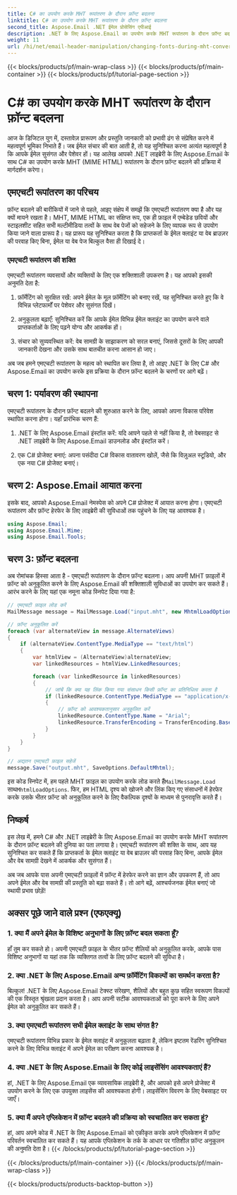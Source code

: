 ```yaml
---
title: C# का उपयोग करके MHT रूपांतरण के दौरान फ़ॉन्ट बदलना
linktitle: C# का उपयोग करके MHT रूपांतरण के दौरान फ़ॉन्ट बदलना
second_title: Aspose.Email .NET ईमेल प्रोसेसिंग एपीआई
description: .NET के लिए Aspose.Email का उपयोग करके MHT रूपांतरण के दौरान फ़ॉन्ट बदलना सीखें। स्रोत कोड के साथ चरण-दर-चरण मार्गदर्शिका। ईमेल संग्रहण और दस्तावेज़ प्रबंधन के लिए बिल्कुल सही।
weight: 11
url: /hi/net/email-header-manipulation/changing-fonts-during-mht-conversion-using-csharp/
---
```


{{< blocks/products/pf/main-wrap-class >}}
{{< blocks/products/pf/main-container >}}
{{< blocks/products/pf/tutorial-page-section >}}

# C# का उपयोग करके MHT रूपांतरण के दौरान फ़ॉन्ट बदलना


आज के डिजिटल युग में, दस्तावेज़ प्रारूपण और प्रस्तुति जानकारी को प्रभावी ढंग से संप्रेषित करने में महत्वपूर्ण भूमिका निभाते हैं। जब ईमेल संचार की बात आती है, तो यह सुनिश्चित करना अत्यंत महत्वपूर्ण है कि आपके ईमेल सुसंगत और पेशेवर हों। यह आलेख आपको .NET लाइब्रेरी के लिए Aspose.Email के साथ C# का उपयोग करके MHT (MIME HTML) रूपांतरण के दौरान फ़ॉन्ट बदलने की प्रक्रिया में मार्गदर्शन करेगा।

## एमएचटी रूपांतरण का परिचय

फ़ॉन्ट बदलने की बारीकियों में जाने से पहले, आइए संक्षेप में समझें कि एमएचटी रूपांतरण क्या है और यह क्यों मायने रखता है। MHT, MIME HTML का संक्षिप्त रूप, एक ही फ़ाइल में एम्बेडेड छवियों और स्टाइलशीट सहित सभी मल्टीमीडिया तत्वों के साथ वेब पेजों को सहेजने के लिए व्यापक रूप से उपयोग किया जाने वाला प्रारूप है। यह प्रारूप यह सुनिश्चित करता है कि प्राप्तकर्ता के ईमेल क्लाइंट या वेब ब्राउज़र की परवाह किए बिना, ईमेल या वेब पेज बिल्कुल वैसा ही दिखाई दे।

### एमएचटी रूपांतरण की शक्ति

एमएचटी रूपांतरण व्यवसायों और व्यक्तियों के लिए एक शक्तिशाली उपकरण है। यह आपको इसकी अनुमति देता है:

1. फ़ॉर्मेटिंग को सुरक्षित रखें: अपने ईमेल के मूल फ़ॉर्मेटिंग को बनाए रखें, यह सुनिश्चित करते हुए कि वे विभिन्न प्लेटफार्मों पर पेशेवर और सुसंगत दिखें।

2. अनुकूलता बढ़ाएँ: सुनिश्चित करें कि आपके ईमेल विभिन्न ईमेल क्लाइंट का उपयोग करने वाले प्राप्तकर्ताओं के लिए पढ़ने योग्य और आकर्षक हों।

3. संचार को सुव्यवस्थित करें: वेब सामग्री के साझाकरण को सरल बनाएं, जिससे दूसरों के लिए आपकी जानकारी देखना और उसके साथ बातचीत करना आसान हो जाए।

अब जब हमने एमएचटी रूपांतरण के महत्व को स्थापित कर लिया है, तो आइए .NET के लिए C# और Aspose.Email का उपयोग करके इस प्रक्रिया के दौरान फ़ॉन्ट बदलने के चरणों पर आगे बढ़ें।

## चरण 1: पर्यावरण की स्थापना

एमएचटी रूपांतरण के दौरान फ़ॉन्ट बदलने की शुरुआत करने के लिए, आपको अपना विकास परिवेश स्थापित करना होगा। यहाँ प्रारंभिक चरण हैं:

1. .NET के लिए Aspose.Email इंस्टॉल करें: यदि आपने पहले से नहीं किया है, तो वेबसाइट से .NET लाइब्रेरी के लिए Aspose.Email डाउनलोड और इंस्टॉल करें।

2. एक C# प्रोजेक्ट बनाएं: अपना पसंदीदा C# विकास वातावरण खोलें, जैसे कि विज़ुअल स्टूडियो, और एक नया C# प्रोजेक्ट बनाएं।

## चरण 2: Aspose.Email आयात करना

इसके बाद, आपको Aspose.Email नेमस्पेस को अपने C# प्रोजेक्ट में आयात करना होगा। एमएचटी रूपांतरण और फ़ॉन्ट हेरफेर के लिए लाइब्रेरी की सुविधाओं तक पहुंचने के लिए यह आवश्यक है।

```csharp
using Aspose.Email;
using Aspose.Email.Mime;
using Aspose.Email.Tools;
```

## चरण 3: फ़ॉन्ट बदलना

अब रोमांचक हिस्सा आता है - एमएचटी रूपांतरण के दौरान फ़ॉन्ट बदलना। आप अपनी MHT फ़ाइलों में फ़ॉन्ट को अनुकूलित करने के लिए Aspose.Email की शक्तिशाली सुविधाओं का उपयोग कर सकते हैं। आरंभ करने के लिए यहां एक नमूना कोड स्निपेट दिया गया है:

```csharp
// एमएचटी फ़ाइल लोड करें
MailMessage message = MailMessage.Load("input.mht", new MhtmlLoadOptions());

// फ़ॉन्ट अनुकूलित करें
foreach (var alternateView in message.AlternateViews)
{
    if (alternateView.ContentType.MediaType == "text/html")
    {
        var htmlView = (AlternateView)alternateView;
        var linkedResources = htmlView.LinkedResources;

        foreach (var linkedResource in linkedResources)
        {
            // जांचें कि क्या यह लिंक किया गया संसाधन किसी फ़ॉन्ट का प्रतिनिधित्व करता है
            if (linkedResource.ContentType.MediaType == "application/x-font-ttf")
            {
                // फ़ॉन्ट को आवश्यकतानुसार अनुकूलित करें
                linkedResource.ContentType.Name = "Arial";
                linkedResource.TransferEncoding = TransferEncoding.Base64;
            }
        }
    }
}

// अद्यतन एमएचटी फ़ाइल सहेजें
message.Save("output.mht", SaveOptions.DefaultMhtml);
```

 इस कोड स्निपेट में, हम पहले MHT फ़ाइल का उपयोग करके लोड करते हैं`MailMessage.Load` साथ`MhtmlLoadOptions`. फिर, हम HTML दृश्य को खोजने और लिंक किए गए संसाधनों में हेरफेर करके उसके भीतर फ़ॉन्ट को अनुकूलित करने के लिए वैकल्पिक दृश्यों के माध्यम से पुनरावृत्ति करते हैं।

## निष्कर्ष

इस लेख में, हमने C# और .NET लाइब्रेरी के लिए Aspose.Email का उपयोग करके MHT रूपांतरण के दौरान फ़ॉन्ट बदलने की दुनिया का पता लगाया है। एमएचटी रूपांतरण की शक्ति के साथ, आप यह सुनिश्चित कर सकते हैं कि प्राप्तकर्ता के ईमेल क्लाइंट या वेब ब्राउज़र की परवाह किए बिना, आपके ईमेल और वेब सामग्री देखने में आकर्षक और सुसंगत हैं।

अब जब आपके पास अपनी एमएचटी फ़ाइलों में फ़ॉन्ट में हेरफेर करने का ज्ञान और उपकरण हैं, तो आप अपने ईमेल और वेब सामग्री की प्रस्तुति को बढ़ा सकते हैं। तो आगे बढ़ें, आश्चर्यजनक ईमेल बनाएं जो स्थायी प्रभाव छोड़ें!

## अक्सर पूछे जाने वाले प्रश्न (एफएक्यू)

### 1. क्या मैं अपने ईमेल के विशिष्ट अनुभागों के लिए फ़ॉन्ट बदल सकता हूँ?

   हाँ तुम कर सकते हो। अपनी एमएचटी फ़ाइल के भीतर फ़ॉन्ट शैलियों को अनुकूलित करके, आपके पास विशिष्ट अनुभागों या यहां तक कि व्यक्तिगत तत्वों के लिए फ़ॉन्ट बदलने की सुविधा है।

### 2. क्या .NET के लिए Aspose.Email अन्य फ़ॉर्मेटिंग विकल्पों का समर्थन करता है?

   बिल्कुल! .NET के लिए Aspose.Email टेक्स्ट संरेखण, शैलियों और बहुत कुछ सहित स्वरूपण विकल्पों की एक विस्तृत श्रृंखला प्रदान करता है। आप अपनी सटीक आवश्यकताओं को पूरा करने के लिए अपने ईमेल को अनुकूलित कर सकते हैं।

### 3. क्या एमएचटी रूपांतरण सभी ईमेल क्लाइंट के साथ संगत है?

   एमएचटी रूपांतरण विभिन्न प्रकार के ईमेल क्लाइंट में अनुकूलता बढ़ाता है, लेकिन इष्टतम रेंडरिंग सुनिश्चित करने के लिए विभिन्न क्लाइंट में अपने ईमेल का परीक्षण करना आवश्यक है।

### 4. क्या .NET के लिए Aspose.Email के लिए कोई लाइसेंसिंग आवश्यकताएं हैं?

   हां, .NET के लिए Aspose.Email एक व्यावसायिक लाइब्रेरी है, और आपको इसे अपने प्रोजेक्ट में उपयोग करने के लिए एक उपयुक्त लाइसेंस की आवश्यकता होगी। लाइसेंसिंग विवरण के लिए वेबसाइट पर जाएँ।

### 5. क्या मैं अपने एप्लिकेशन में फ़ॉन्ट बदलने की प्रक्रिया को स्वचालित कर सकता हूं?

   हां, आप अपने कोड में .NET के लिए Aspose.Email को एकीकृत करके अपने एप्लिकेशन में फ़ॉन्ट परिवर्तन स्वचालित कर सकते हैं। यह आपके एप्लिकेशन के तर्क के आधार पर गतिशील फ़ॉन्ट अनुकूलन की अनुमति देता है।
{{< /blocks/products/pf/tutorial-page-section >}}

{{< /blocks/products/pf/main-container >}}
{{< /blocks/products/pf/main-wrap-class >}}

{{< blocks/products/products-backtop-button >}}
